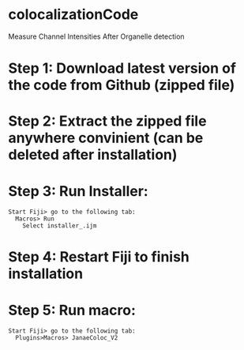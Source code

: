 # colocalizationCode
Measure Channel Intensities After Organelle detection
# Step 1: Download latest version of the code from Github (zipped file)
# Step 2: Extract the zipped file anywhere convinient (can be deleted after installation)
# Step 3: Run Installer:
    Start Fiji> go to the following tab:
      Macros> Run
        Select installer_.ijm 

# Step 4: Restart Fiji to finish installation
# Step 5: Run macro:
    Start Fiji> go to the following tab:
      Plugins>Macros> JanaeColoc_V2
